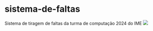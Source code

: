 # sistema-de-faltas
Sistema de tiragem de faltas da turma de computação 2024 do IME
![](https://github.com/giuliobronson/sistema-de-faltas/blob/master/screencast.gif)

